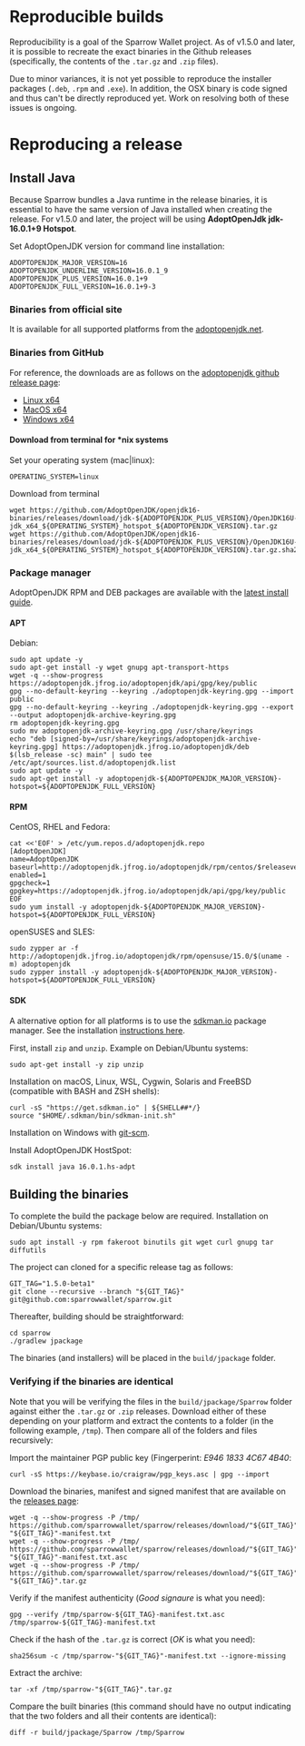 # Reproducible builds

Reproducibility is a goal of the Sparrow Wallet project. 
As of v1.5.0 and later, it is possible to recreate the exact binaries in the Github releases (specifically, the contents of the `.tar.gz` and `.zip` files).

Due to minor variances, it is not yet possible to reproduce the installer packages (`.deb`, `.rpm` and `.exe`).
In addition, the OSX binary is code signed and thus can't be directly reproduced yet. 
Work on resolving both of these issues is ongoing.

# Reproducing a release

## Install Java

Because Sparrow bundles a Java runtime in the release binaries, it is essential to have the same version of Java installed when creating the release.
For v1.5.0 and later, the project will be using **AdoptOpenJdk jdk-16.0.1+9 Hotspot**.

Set AdoptOpenJDK version for command line installation:
```shell
ADOPTOPENJDK_MAJOR_VERSION=16
ADOPTOPENJDK_UNDERLINE_VERSION=16.0.1_9
ADOPTOPENJDK_PLUS_VERSION=16.0.1+9
ADOPTOPENJDK_FULL_VERSION=16.0.1+9-3
```

### Binaries from official site

It is available for all supported platforms from the [adoptopenjdk.net](https://adoptopenjdk.net/archive.html?variant=openjdk16&jvmVariant=hotspot).

### Binaries from GitHub

For reference, the downloads are as follows on the [adoptopenjdk github release page](https://github.com/AdoptOpenJDK/openjdk16-binaries/releases/jdk-16.0.1+9):
- [Linux x64](https://github.com/AdoptOpenJDK/openjdk16-binaries/releases/download/jdk-16.0.1+9/OpenJDK16U-jdk_x64_linux_hotspot_16.0.1_9.tar.gz)
- [MacOS x64](https://github.com/AdoptOpenJDK/openjdk16-binaries/releases/download/jdk-16.0.1+9/OpenJDK16U-jdk_x64_mac_hotspot_16.0.1_9.tar.gz)
- [Windows x64](https://github.com/AdoptOpenJDK/openjdk16-binaries/releases/download/jdk-16.0.1+9/OpenJDK16U-jdk_x64_windows_hotspot_16.0.1_9.zip)

#### Download from terminal for *nix systems

Set your operating system (mac|linux):
```shell
OPERATING_SYSTEM=linux
```

Download from terminal
```shell
wget https://github.com/AdoptOpenJDK/openjdk16-binaries/releases/download/jdk-${ADOPTOPENJDK_PLUS_VERSION}/OpenJDK16U-jdk_x64_${OPERATING_SYSTEM}_hotspot_${ADOPTOPENJDK_VERSION}.tar.gz
wget https://github.com/AdoptOpenJDK/openjdk16-binaries/releases/download/jdk-${ADOPTOPENJDK_PLUS_VERSION}/OpenJDK16U-jdk_x64_${OPERATING_SYSTEM}_hotspot_${ADOPTOPENJDK_VERSION}.tar.gz.sha256.txt
```

### Package manager

AdoptOpenJDK RPM and DEB packages are available with the [latest install guide](https://adoptopenjdk.net/installation.html?variant=openjdk16&jvmVariant=hotspot#linux-pkg).

#### APT

Debian:
```shell
sudo apt update -y
sudo apt-get install -y wget gnupg apt-transport-https
wget -q --show-progress https://adoptopenjdk.jfrog.io/adoptopenjdk/api/gpg/key/public
gpg --no-default-keyring --keyring ./adoptopenjdk-keyring.gpg --import public
gpg --no-default-keyring --keyring ./adoptopenjdk-keyring.gpg --export --output adoptopenjdk-archive-keyring.gpg
rm adoptopenjdk-keyring.gpg
sudo mv adoptopenjdk-archive-keyring.gpg /usr/share/keyrings
echo "deb [signed-by=/usr/share/keyrings/adoptopenjdk-archive-keyring.gpg] https://adoptopenjdk.jfrog.io/adoptopenjdk/deb $(lsb_release -sc) main" | sudo tee /etc/apt/sources.list.d/adoptopenjdk.list
sudo apt update -y
sudo apt-get install -y adoptopenjdk-${ADOPTOPENJDK_MAJOR_VERSION}-hotspot=${ADOPTOPENJDK_FULL_VERSION}
```

#### RPM

CentOS, RHEL and Fedora:
```shell
cat <<'EOF' > /etc/yum.repos.d/adoptopenjdk.repo
[AdoptOpenJDK]
name=AdoptOpenJDK
baseurl=http://adoptopenjdk.jfrog.io/adoptopenjdk/rpm/centos/$releasever/$basearch
enabled=1
gpgcheck=1
gpgkey=https://adoptopenjdk.jfrog.io/adoptopenjdk/api/gpg/key/public
EOF
sudo yum install -y adoptopenjdk-${ADOPTOPENJDK_MAJOR_VERSION}-hotspot=${ADOPTOPENJDK_FULL_VERSION}
```

openSUSES and SLES:
```shell
sudo zypper ar -f http://adoptopenjdk.jfrog.io/adoptopenjdk/rpm/opensuse/15.0/$(uname -m) adoptopenjdk
sudo zypper install -y adoptopenjdk-${ADOPTOPENJDK_MAJOR_VERSION}-hotspot=${ADOPTOPENJDK_FULL_VERSION}
```

#### SDK

A alternative option for all platforms is to use the [sdkman.io](https://sdkman.io/) package manager.
See the installation [instructions here](https://sdkman.io/install).

First, install `zip` and `unzip`. Example on Debian/Ubuntu systems:
```shell
sudo apt-get install -y zip unzip
```

Installation on macOS, Linux, WSL, Cygwin, Solaris and FreeBSD (compatible with BASH and ZSH shells):
```shell
curl -sS "https://get.sdkman.io" | ${SHELL##*/}
source "$HOME/.sdkman/bin/sdkman-init.sh"
```

Installation on Windows with [git-scm](https://git-scm.com/download/win).

Install AdoptOpenJDK HostSpot:
```shell
sdk install java 16.0.1.hs-adpt
```

## Building the binaries

To complete the build the package below are required. Installation on Debian/Ubuntu systems:
```shell
sudo apt install -y rpm fakeroot binutils git wget curl gnupg tar diffutils
```

The project can cloned for a specific release tag as follows:
```shell
GIT_TAG="1.5.0-beta1"
git clone --recursive --branch "${GIT_TAG}" git@github.com:sparrowwallet/sparrow.git
```

Thereafter, building should be straightforward:
```shell
cd sparrow
./gradlew jpackage
```

The binaries (and installers) will be placed in the `build/jpackage` folder.

### Verifying if the binaries are identical

Note that you will be verifying the files in the `build/jpackage/Sparrow` folder against either the `.tar.gz` or `.zip` releases.
Download either of these depending on your platform and extract the contents to a folder (in the following example, `/tmp`).
Then compare all of the folders and files recursively:

Import the maintainer PGP public key (Fingerperint: *E946 1833 4C67 4B40*:
```shell
curl -sS https://keybase.io/craigraw/pgp_keys.asc | gpg --import
```

Download the binaries, manifest and signed manifest that are available on the [releases page](https://github.com/sparrowwallet/sparrow/releases):
```shell
wget -q --show-progress -P /tmp/ https://github.com/sparrowwallet/sparrow/releases/download/"${GIT_TAG}"/sparrow-"${GIT_TAG}"-manifest.txt
wget -q --show-progress -P /tmp/ https://github.com/sparrowwallet/sparrow/releases/download/"${GIT_TAG}"/sparrow-"${GIT_TAG}"-manifest.txt.asc
wget -q --show-progress -P /tmp/ https://github.com/sparrowwallet/sparrow/releases/download/"${GIT_TAG}"/sparrow-"${GIT_TAG}".tar.gz
```

Verify if the manifest authenticity (*Good signaure* is what you need):
```shell
gpg --verify /tmp/sparrow-${GIT_TAG}-manifest.txt.asc /tmp/sparrow-${GIT_TAG}-manifest.txt
```

Check if the hash of the `.tar.gz` is correct (*OK* is what you need):
```shell
sha256sum -c /tmp/sparrow-"${GIT_TAG}"-manifest.txt --ignore-missing
```

Extract the archive:
```shell
tar -xf /tmp/sparrow-"${GIT_TAG}".tar.gz
```

Compare the built binaries (this command should have no output indicating that the two folders and all their contents are identical):
```shell
diff -r build/jpackage/Sparrow /tmp/Sparrow
```
